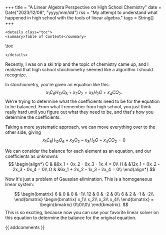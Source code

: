 +++
title = "A Linear Algebra Perspective on High School Chemistry"
date = Date("2023/12/08", "yyyy/mm/dd")
rss = "My attempt to understand what happened in high school with the tools of linear algebra."
tags = String[]
+++
~~~
<details class="toc">
<summary>Table of Contents</summary>
~~~
\toc
~~~
</details>
~~~

Recently, I was on a ski trip and the topic of chemistry came up, and I realized that high school stoichiometry seemed like a algorithm I should recognize.

In stoichiometry, you're given an equation like this: $$x_1C_6H_{12}O_6 + x_2O_2 = x_3H_2O + x_4CO_2.$$
We're trying to determine what the coefficients need to be for the equation to be balanced. From what I remember from high school, you just think really hard until you figure out what they need to be, and that's how you determine the coefficients.

Taking a more systematic approach, we can move everything over to the other side, giving
$$x_1C_6H_{12}O_6 + x_2O_2 - x_3H_2O - x_4CO_2 = 0$$

We can consider the balance for each element as an equation, and our coefficients as unknowns
$$
\begin{align*}
C & &6x_1 + 0x_2 - 0x_3 - 1x_4 = 0\\
H & &12x_1 + 0x_2 - 2x_3 - 0x_4 = 0\\
O & &6x_1 + 2x_2 - 1x_3 - 2x_4 = 0\\
\end{align*}
$$

Now it's just a problem of Gaussian elimination. This is a homogeneous linear system:

$$
\begin{bmatrix}
6 & 0 & 0 & -1\\
12 & 0 & -2 & 0\\
6 & 2 & -1 & -2\\
\end{bmatrix}
\begin{bmatrix}
x_1\\
x_2\\
x_3\\
x_4\\
\end{bmatrix}
= \begin{bmatrix}
0\\0\\0\\
\end{bmatrix}.
$$
This is so exciting, because now you can use your favorite linear solver on this equation to determine the balance for the original equation.

{{ addcomments }}
